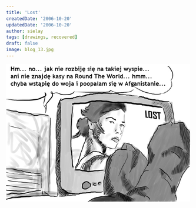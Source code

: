 ```yaml
---
title: 'Lost'
createdDate: '2006-10-20'
updatedDate: '2006-10-20'
author: sielay
tags: [drawings, recovered]
draft: false
image: blog_13.jpg
---
```


![](blog_13.jpg)
